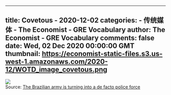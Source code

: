 
---
title: Covetous - 2020-12-02
categories: 
    - 传统媒体
    - The Economist - GRE Vocabulary
author: The Economist - GRE Vocabulary
comments: false
date: Wed, 02 Dec 2020 00:00:00 GMT
thumbnail: https://economist-static-files.s3.us-west-1.amazonaws.com/2020-12/WOTD_image_covetous.png
---

<div>   
<img src="https://economist-static-files.s3.us-west-1.amazonaws.com/2020-12/WOTD_image_covetous.png" referrerpolicy="no-referrer"><br>
                    Source: <a href="https://www.economist.com/the-americas/2017/07/06/the-brazilian-army-is-turning-into-a-de-facto-police-force">The Brazilian army is turning into a de facto police force</a>
                  
</div>
            